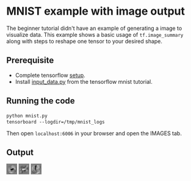 # MNIST example with image output

The beginner tutorial didn't have an example of generating a image to visualize data. This example shows a basic usage of `tf.image_summary` along with steps to reshape one tensor to your desired shape.

## Prerequisite
* Complete tensorflow [setup](https://www.tensorflow.org/versions/master/get_started/os_setup.html).
* Install [input_data.py](https://tensorflow.googlesource.com/tensorflow/+/master/tensorflow/examples/tutorials/mnist/input_data.py) from the tensorflow mnist tutorial.

## Running the code
```
python mnist.py
tensorboard --logdir=/tmp/mnist_logs
```
Then open `localhost:6006` in your browser and open the IMAGES tab.

## Output
![weight 0](img/weight_0.png)
![weight 1](img/weight_1.png)
![weight 2](img/weight_2.png)
